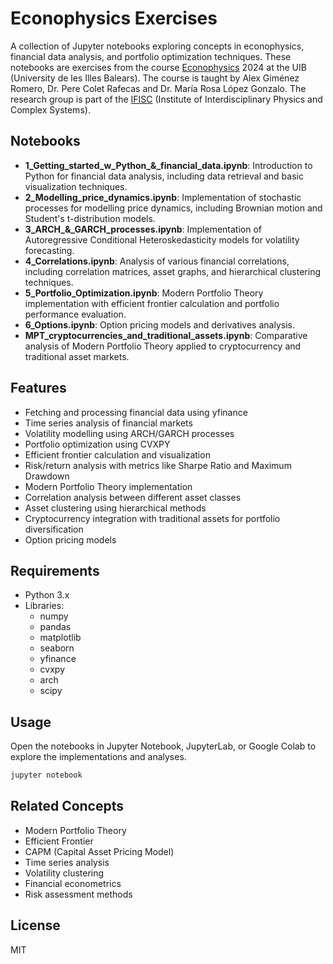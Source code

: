 # Econophysics Exercises

A collection of Jupyter notebooks exploring concepts in econophysics, financial data analysis, and portfolio optimization techniques. These notebooks are exercises from the course [Econophysics](https://estudis.uib.cat/estudis-de-grau/grau/fisica/GFIS-P/21047/) 2024 at the UIB (University de les Illes Balears). The course is taught by Alex Giménez Romero, Dr. Pere Colet Rafecas and Dr. María Rosa López Gonzalo. The research group is part of the [IFISC](https://ifisc.uib-csic.es/) (Institute of Interdisciplinary Physics and Complex Systems).

## Notebooks

- **1_Getting_started_w_Python_&_financial_data.ipynb**: Introduction to Python for financial data analysis, including data retrieval and basic visualization techniques.
- **2_Modelling_price_dynamics.ipynb**: Implementation of stochastic processes for modelling price dynamics, including Brownian motion and Student's t-distribution models.
- **3_ARCH_&_GARCH_processes.ipynb**: Implementation of Autoregressive Conditional Heteroskedasticity models for volatility forecasting.
- **4_Correlations.ipynb**: Analysis of various financial correlations, including correlation matrices, asset graphs, and hierarchical clustering techniques.
- **5_Portfolio_Optimization.ipynb**: Modern Portfolio Theory implementation with efficient frontier calculation and portfolio performance evaluation.
- **6_Options.ipynb**: Option pricing models and derivatives analysis.
- **MPT_cryptocurrencies_and_traditional_assets.ipynb**: Comparative analysis of Modern Portfolio Theory applied to cryptocurrency and traditional asset markets.

## Features

- Fetching and processing financial data using yfinance
- Time series analysis of financial markets
- Volatility modelling using ARCH/GARCH processes
- Portfolio optimization using CVXPY
- Efficient frontier calculation and visualization
- Risk/return analysis with metrics like Sharpe Ratio and Maximum Drawdown
- Modern Portfolio Theory implementation
- Correlation analysis between different asset classes
- Asset clustering using hierarchical methods
- Cryptocurrency integration with traditional assets for portfolio diversification
- Option pricing models

## Requirements

- Python 3.x
- Libraries:
  - numpy
  - pandas
  - matplotlib
  - seaborn
  - yfinance
  - cvxpy
  - arch
  - scipy

## Usage

Open the notebooks in Jupyter Notebook, JupyterLab, or Google Colab to explore the implementations and analyses.

```bash
jupyter notebook
```

## Related Concepts

- Modern Portfolio Theory
- Efficient Frontier
- CAPM (Capital Asset Pricing Model)
- Time series analysis
- Volatility clustering
- Financial econometrics
- Risk assessment methods

## License

MIT